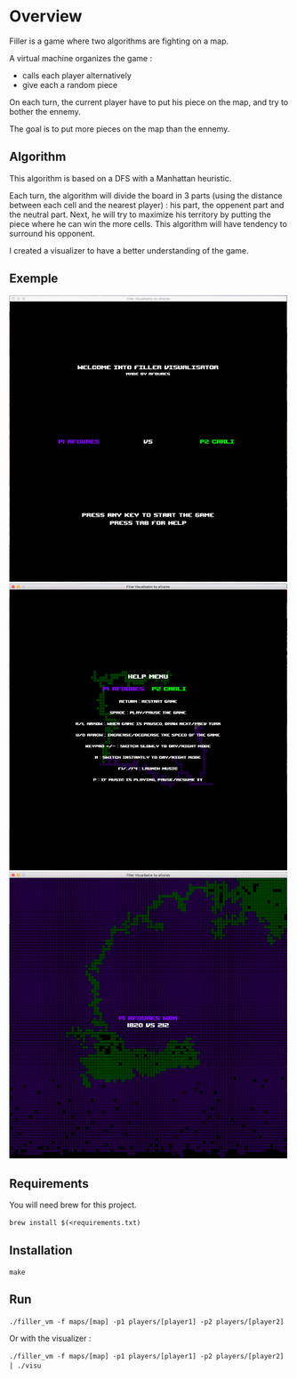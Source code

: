 # Overview

Filler is a game where two algorithms are fighting on a map. 

A virtual machine organizes the game :
- calls each player alternatively
- give each a random piece

On each turn, the current player have to put his piece on the map, and try to bother the ennemy.

The goal is to put more pieces on the map than the ennemy. 

## Algorithm

This algorithm is based on a DFS with a Manhattan heuristic.

Each turn, the algorithm will divide the board in 3 parts (using the distance between each cell and the nearest player) : his part, the oppenent part and the neutral part.
Next, he will try to maximize his territory by putting the piece where he can win the more cells. This algorithm will have tendency to surround his opponent.

I created a visualizer to have a better understanding of the game.

## Exemple

<img src="https://raw.githubusercontent.com/afoures/Filler/master/images/startMenu.png" alt="Start Menu" width="500">
<img src="https://raw.githubusercontent.com/afoures/Filler/master/images/helpMenu.png" alt="Help Menu" width="500">
<img src="https://raw.githubusercontent.com/afoures/Filler/master/images/winner.png" alt="Winner" width="500">

## Requirements

You will need brew for this project.

`brew install $(<requirements.txt)`

## Installation

`make`

## Run

`./filler_vm -f maps/[map] -p1 players/[player1] -p2 players/[player2]`

Or with the visualizer :

`./filler_vm -f maps/[map] -p1 players/[player1] -p2 players/[player2] | ./visu`
